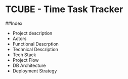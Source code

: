 # TCUBE  -  Time Task Tracker

##Index 
- Project description
- Actors
- Functional Descrption
- Technical Description
- Tech Stack
- Project Flow
- DB Architecture
- Deployment Strategy

